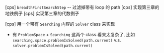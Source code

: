 [cps] `breadthFirstSearchStep` -- 过滤掉带有 loop 的 path
[cps] 实现第三章的地铁例子
[cps] 实现第三章的代数例子

[cps] 用一个带有 `Searching` 内容的 `Solver` class 来实现

- 有 `ProblemSpace` + `Searching` 这两个 class 看来太复杂了,
  比如 `searching.space.problemIsSolved(path.current)`
  v.s. `solver.problemIsSolved(path.current)`
